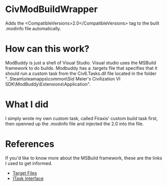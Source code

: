 # CivModBuildWrapper
Adds the &lt;CompatibleVersions>2.0&lt;/CompatibleVersions> tag to the built .modinfo file automatically.

# How can this work?

ModBuddy is just a shell of Visual Studio. 
Visual studio uses the MSBuild framework to do builds. 
Modbuddy has a .targets file that specifies that it should run a custom task from the Civ6.Tasks.dll file located in the folder "..Steam\steamapps\common\Sid Meier's Civilization VI SDK\ModBuddy\Extensions\Application".

# What I did

I simply wrote my own custom task, called Firaxis' custom build task first, then openned up the .modinfo file and injected the <CompatibleVersions>2.0</CompatibleVersions> into the file.

# References
If you'd like to know more about the MSBuild framework, these are the links I used to get informed.

 - [Target Files](https://docs.microsoft.com/en-us/visualstudio/msbuild/msbuild-dot-targets-files?view=vs-2017)
 - [ITask Interface](https://docs.microsoft.com/en-us/dotnet/api/microsoft.build.framework.itask?view=netframework-4.7.2)
